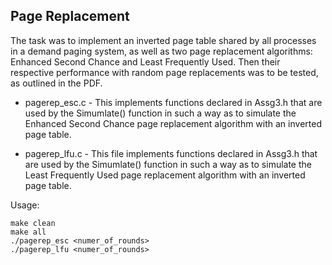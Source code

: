 ## Page Replacement

The task was to implement an inverted page table shared by all processes in a demand paging system, as well as two page replacement algorithms: Enhanced Second Chance and Least Frequently Used. Then their respective performance with random page replacements was to be tested, as outlined in the PDF.

* pagerep_esc.c - This implements functions declared in Assg3.h that are used by the Simumlate() function in such a way as to simulate the Enhanced Second Chance page replacement algorithm with an inverted page table.

* pagerep_lfu.c - This file implements functions declared in Assg3.h that are used by the Simumlate() function in such a way as to simulate the Least Frequently Used page replacement algorithm with an inverted page table.

Usage:

```
make clean
make all
./pagerep_esc <numer_of_rounds>
./pagerep_lfu <numer_of_rounds>
```
